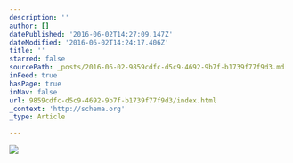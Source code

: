 ```yaml
---
description: ''
author: []
datePublished: '2016-06-02T14:27:09.147Z'
dateModified: '2016-06-02T14:24:17.406Z'
title: ''
starred: false
sourcePath: _posts/2016-06-02-9859cdfc-d5c9-4692-9b7f-b1739f77f9d3.md
inFeed: true
hasPage: true
inNav: false
url: 9859cdfc-d5c9-4692-9b7f-b1739f77f9d3/index.html
_context: 'http://schema.org'
_type: Article

---
```

![](https://the-grid-user-content.s3-us-west-2.amazonaws.com/3c7ee0a3-3405-46cd-84ee-a90c3e71853c.jpg)